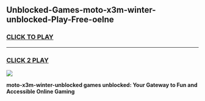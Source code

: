 
## Unblocked-Games-moto-x3m-winter-unblocked-Play-Free-oelne
<h3>
<a href="https://premium76.site?title=moto-x3m-winter-unblocked&ref=19M">CLICK TO PLAY</a></h3>
<hr>

<h3>
<a href="https://premium76.site?title=moto-x3m-winter-unblocked&ref=19M">CLICK 2 PLAY</a>
  
</h3>

<a href="https://premium76.site?title=moto-x3m-winter-unblocked&ref=19M"><img src="https://clearcache.store/games.png"></a>


**moto-x3m-winter-unblocked games unblocked: Your Gateway to Fun and Accessible Online Gaming**
